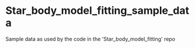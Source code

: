 # Star_body_model_fitting_sample_data
Sample data as used by the code in the 'Star_body_model_fitting' repo
